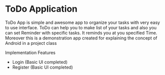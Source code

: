 # ToDo Application

ToDo App is simple and awesome app to organize your tasks with very easy to use interface. ToDo can help you to make list of your tasks and also you can set Reminder with specific tasks. It reminds you at you specified Time. 
Moreover this is a demonstration app created for explaining the concept of Android in a project class

Implementation Features
- Login (Basic UI completed)
- Register (Basic UI completed)
